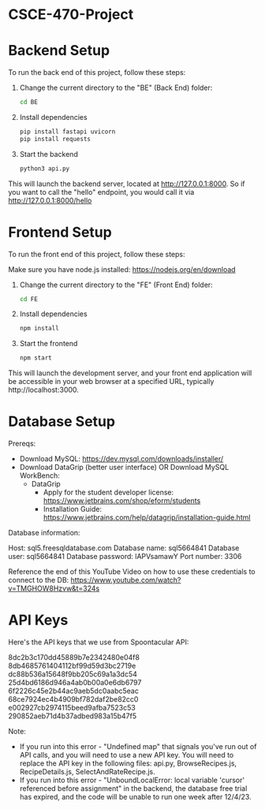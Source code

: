 # CSCE-470-Project

# Backend Setup

To run the back end of this project, follow these steps:

1. Change the current directory to the "BE" (Back End) folder:
   ```bash
   cd BE
2. Install dependencies
    ```bash
    pip install fastapi uvicorn
    pip install requests
3. Start the backend
    ```bash
    python3 api.py

This will launch the backend server, located at http://127.0.0.1:8000. So if you want to call the "hello" endpoint, you would call it via http://127.0.0.1:8000/hello


# Frontend Setup

To run the front end of this project, follow these steps:

Make sure you have node.js installed: https://nodejs.org/en/download

1. Change the current directory to the "FE" (Front End) folder:
   ```bash
   cd FE
2. Install dependencies
    ```bash
    npm install
3. Start the frontend
    ```bash
    npm start

This will launch the development server, and your front end application will be accessible in your web browser at a specified URL, typically http://localhost:3000.

# Database Setup

Prereqs:
- Download MySQL: https://dev.mysql.com/downloads/installer/
- Download DataGrip (better user interface) OR Download MySQL WorkBench: 
   - DataGrip
        - Apply for the student developer license: https://www.jetbrains.com/shop/eform/students
        - Installation Guide: https://www.jetbrains.com/help/datagrip/installation-guide.html

Database information: 

Host: sql5.freesqldatabase.com
Database name: sql5664841
Database user: sql5664841
Database password: lAPVsamawY
Port number: 3306

Reference the end of this YouTube Video on how to use these credentials to connect to the DB:
https://www.youtube.com/watch?v=TMGHOW8Hzvw&t=324s

# API Keys

Here's the API keys that we use from Spoontacular API:

8dc2b3c170dd45889b7e2342480e04f8
 
8db4685761404112bf99d59d3bc2719e
 
dc88b536a15648f9bb205c69a1a3dc54
 
25d4bd6186d946a4ab0b00a0e6db6797
 
6f2226c45e2b44ac9aeb5dc0aabc5eac
 
68ce7924ec4b4909bf782daf2be82cc0
 
e002927cb2974115beed9afba7523c53
 
290852aeb71d4b37adbed983a15b47f5

Note:
- If you run into this error - "Undefined map" that signals you've run out of API calls, and you will need to use a new API key. You will need to replace the API key in the following files: api.py, BrowseRecipes.js, RecipeDetails.js, SelectAndRateRecipe.js.
- If you run into this error - "UnboundLocalError: local variable 'cursor' referenced before assignment" in the backend, the database free trial has expired, and the code will be unable to run one week after 12/4/23.

